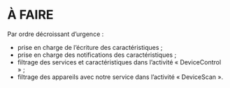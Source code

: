 À FAIRE
=======

Par ordre décroissant d’urgence :

- prise en charge de l’écriture des caractéristiques ;
- prise en charge des notifications des caractéristiques ;
- filtrage des services et caractéristiques dans l’activité « DeviceControl » ;
- filtrage des appareils avec notre service dans l’activité « DeviceScan ».